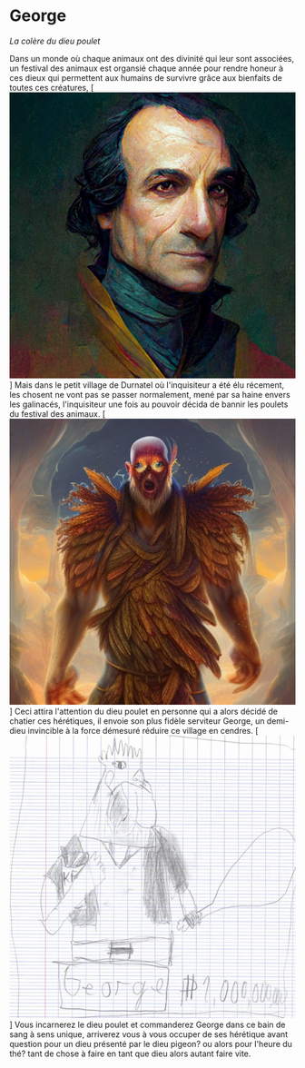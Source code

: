 # George 
*La colère du dieu poulet*

Dans un monde où chaque animaux ont des divinité qui leur sont associées,
un festival des animaux est organsié chaque année pour rendre honeur à ces dieux qui permettent aux humains de survivre grâce aux bienfaits de toutes ces créatures,
[![L'inquisiteur](Inquisiteur.png)]
Mais dans le petit village de Durnatel où l'inquisiteur a été élu récement, les chosent ne vont pas se passer normalement, mené par sa haine envers les galinacés, l'inquisiteur une fois au pouvoir décida de bannir les poulets du festival des animaux.
[![Dieu Poulet](dieu_poulet.jpg)]
Ceci attira l'attention du dieu poulet en personne qui a alors décidé de chatier ces hérétiques, il envoie son plus fidèle serviteur George, un demi-dieu invincible à la force démesuré réduire ce village en cendres.
[![george](George.jpg)]
Vous incarnerez le dieu poulet et commanderez George dans ce bain de sang à sens unique, arriverez vous à vous occuper de ses hérétique avant question pour un dieu présenté par le dieu pigeon? ou alors pour l'heure du thé? tant de chose à faire en tant que dieu alors autant faire vite.